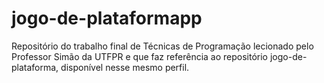 # jogo-de-plataformapp
Repositório do trabalho final de Técnicas de Programação lecionado pelo Professor Simão da UTFPR e que faz referência ao repositório jogo-de-plataforma, disponível nesse mesmo perfil.
